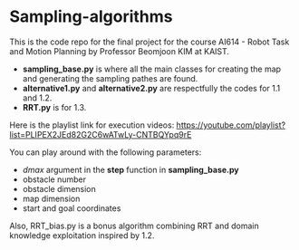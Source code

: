 # Sampling-algorithms

This is the code repo for the final project for the course AI614 - Robot Task and Motion Planning by Professor Beomjoon KIM at KAIST.

- **sampling_base.py** is where all the main classes for creating the map and generating the sampling pathes are found. 
- **alternative1.py** and **alternative2.py** are respectfully the codes for 1.1 and 1.2.
- **RRT.py** is for 1.3.

Here is the playlist link for execution videos:
https://youtube.com/playlist?list=PLIPEX2JEd82G2C6wATwLy-CNTBQYpq9rE

You can play around with the following parameters:
- *dmax* argument in the **step** function in **sampling_base.py**
- obstacle number
- obstacle dimension
- map dimension
- start and goal coordinates

Also, RRT_bias.py is a bonus algorithm combining RRT and domain knowledge exploitation inspired by 1.2.
